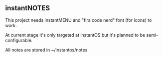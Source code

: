 ## instantNOTES

This project needs instantMENU and "fira code nerd" font (for icons) to work.

At current stage it's only targeted at instantOS but it's planned to be semi-configurable.

All notes are stored in  ~/instantos/notes
